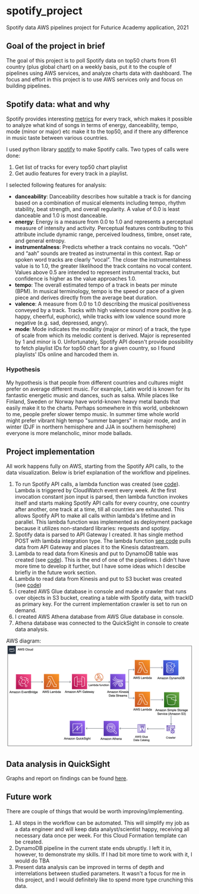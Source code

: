 # spotify_project
Spotify data AWS pipelines project for Futurice Academy application, 2021

## Goal of the project in brief
The goal of this project is to poll Spotify data on top50 charts from 61 country (plus global chart) on a weekly basis, put it to the couple of pipelines using AWS services, and analyze charts data with dashboard. The focus and effort in this project is to use AWS services only and focus on building pipelines.

## Spotify data: what and why
Spotify provides interesting [metrics](https://developer.spotify.com/documentation/web-api/reference/#object-audiofeaturesobject) for every track, which makes it possible to analyze what kind of songs in terms of energy, danceability, tempo, mode (minor or major) etc make it to the top50, and if there any difference in music taste between various countries. 

I used python library [spotify](https://spotipy.readthedocs.io/en/2.19.0/#) to make Spotify calls. 
Two types of calls were done: 
1. Get list of tracks for every top50 chart playlist
2. Get audio features for every track in a playlist.

I selected following features for analysis:
- <b>danceability</b>: Danceability describes how suitable a track is for dancing based on a combination of musical elements including tempo, rhythm stability, beat strength, and overall regularity. A value of 0.0 is least danceable and 1.0 is most danceable.
- <b>energy</b>: Energy is a measure from 0.0 to 1.0 and represents a perceptual measure of intensity and activity.  Perceptual features contributing to this attribute include dynamic range, perceived loudness, timbre, onset rate, and general entropy.
- <b>instrumentalness</b>: Predicts whether a track contains no vocals. “Ooh” and “aah” sounds are treated as instrumental in this context. Rap or spoken word tracks are clearly “vocal”. The closer the instrumentalness value is to 1.0, the greater likelihood the track contains no vocal content. Values above 0.5 are intended to represent instrumental tracks, but confidence is higher as the value approaches 1.0.
- <b>tempo</b>: The overall estimated tempo of a track in beats per minute (BPM). In musical terminology, tempo is the speed or pace of a given piece and derives directly from the average beat duration.
- <b>valence</b>: A measure from 0.0 to 1.0 describing the musical positiveness conveyed by a track. Tracks with high valence sound more positive (e.g. happy, cheerful, euphoric), while tracks with low valence sound more negative (e.g. sad, depressed, angry).
- <b>mode</b>: Mode indicates the modality (major or minor) of a track, the type of scale from which its melodic content is derived. Major is represented by 1 and minor is 0.
Unfortunately, Spotify API doesn't provide possibility to fetch playlist IDs for top50 chart for a given country, so I found playlists' IDs online and harcoded them in.

### Hypothesis
My hypothesis is that people from different countries and cultures might prefer on average different music. For example, Latin world is known for its fantastic energetic music and dances, such as salsa. While places like Finland, Sweden or Norway have world-known heavy metal bands that easily make it to the charts. Perhaps somewhere in this world, unbeknown to me, people prefer slower tempo music. In summer time whole world might prefer vibrant high tempo "summer bangers" in major mode, and in winter (DJF in northern hemisphere and JJA in southern hemisphere) everyone is more melancholic, minor mode ballads.

## Project implementation
All work happens fully on AWS, starting from the Spotify API calls, to the data visualization. Below is brief explanation of the workflow and pipelines. 
1. To run Spotify API calls, a lambda function was created (see [code](https://github.com/ksenia-tabakova/spotify_project/blob/main/myFetchSpotifyDataSendtoAPI/lambda_function.py)). Lambda is triggered by CloudWatch event every week. At the first invocation constant json input is parsed, then lambda function invokes itself and starts making Spotify API calls for every country, one country after another, one track at a time, till all countries are exhausted. This allows Spotify API to make all calls within lambda's lifetime and in parallel. This lambda function was implemented as deployment package because it utilizes non-standard libraries: requests and spotipy.
2. Spotify data is parsed to API Gateway I created. It has single method POST with lambda integration type. The lambda function [see code](https://github.com/ksenia-tabakova/spotify_project/blob/main/myAPIGatewayToKinesis/lambda_function.py) pulls data from API Gateway and places it to the Kinesis datastream.
3. Lambda to read data from Kinesis and put to DynamoDB table was created (see [code](https://github.com/ksenia-tabakova/spotify_project/blob/main/myKinesisToDynamoDB/lambda_function.py)). This is the end of one of the pipelines. I didn't have more time to develop it further, but I have some ideas which I descibe briefly in the future work section.
4. Lambda to read data from Kinesis and put to S3 bucket was created (see [code](https://github.com/ksenia-tabakova/spotify_project/blob/main/myKinesisToS3Bucket/lambda_function.py))
5. I created AWS Glue database in console and made a crawler that runs over objects in S3 bucket, creating a table with Spotify data, with trackID as primary key. For the current implementation crawler is set to run on demand.
6. I created AWS Athena database from AWS Glue database in console.
7. Athena database was connected to the QuickSight in console to create data analysis.

AWS diagram:
![AWS diagram](./aws_diagram.png)
## Data analysis in QuickSight
Graphs and report on findings can be found [here](./DataAnalysis/repot_on_findings.md).

## Future work
There are couple of things that would be worth improving/implementing.
1. All steps in the workflow can be automated. This will simplify my job as a data engineer and will keep data analyst/scientist happy, receiving all necessary data once per week. For this Cloud Formation template can be created.
2. DynamoDB pipeline in the current state ends ubruptly. I left it in, however, to demonstrate my skills. If I had bit more time to work with it, I would do TBA
3. Present data analysis can be improved in terms of depth and interrelations between studied parameters. It wasn't a focus for me in this project, and I would definitely like to spend more type crunching this data. 
